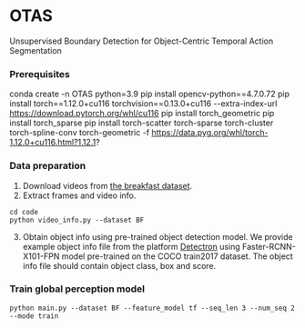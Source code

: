 # OTAS
Unsupervised Boundary Detection for Object-Centric Temporal Action Segmentation

### Prerequisites
conda create -n OTAS python=3.9
pip install opencv-python==4.7.0.72
pip install torch==1.12.0+cu116 torchvision==0.13.0+cu116 --extra-index-url https://download.pytorch.org/whl/cu116
pip install torch_geometric
pip install torch_sparse
pip install torch-scatter torch-sparse torch-cluster torch-spline-conv torch-geometric -f https://data.pyg.org/whl/torch-1.12.0+cu116.html?1.12.1?

### Data preparation
1. Download videos from [the breakfast dataset](https://serre-lab.clps.brown.edu/resource/breakfast-actions-dataset/).
3. Extract frames and video info.
```
cd code
python video_info.py --dataset BF
```
3. Obtain object info using pre-trained object detection model. We provide example object info file from the platform [Detectron](https://github.com/facebookresearch/Detectron) using Faster-RCNN-X101-FPN model pre-trained on the COCO train2017 dataset. The object info file should contain object class, box and score. 

### Train global perception model
```
python main.py --dataset BF --feature_model tf --seq_len 3 --num_seq 2 --mode train 
```
